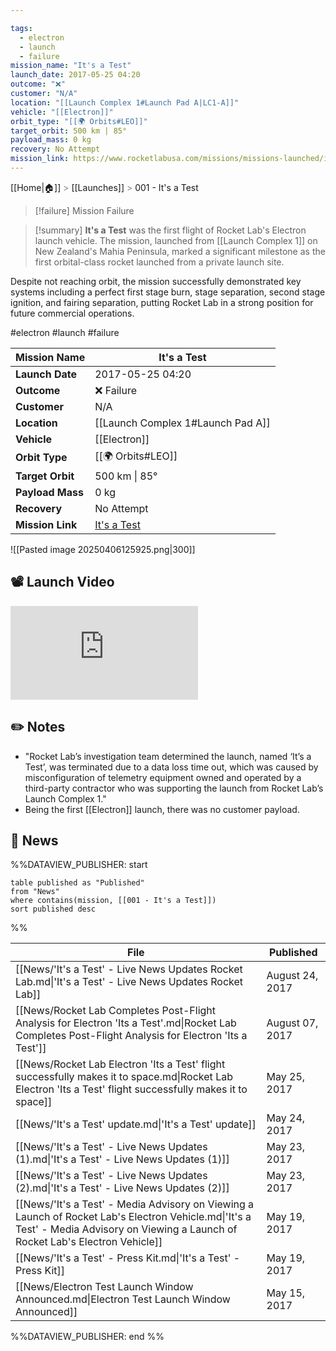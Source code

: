 ```yaml
---

tags:
  - electron
  - launch
  - failure
mission_name: "It's a Test"
launch_date: 2017-05-25 04:20
outcome: "❌"
customer: "N/A"
location: "[[Launch Complex 1#Launch Pad A|LC1-A]]"
vehicle: "[[Electron]]"
orbit_type: "[[🌍 Orbits#LEO]]"
target_orbit: 500 km | 85°
payload_mass: 0 kg
recovery: No Attempt
mission_link: https://www.rocketlabusa.com/missions/missions-launched/its-a-test/
---
```

[[Home|🏠]]  <span style="color: LightSlateGray">></span>  <span class="no-hover">[[Launches]]</span>  <span style="color: LightSlateGray">></span>  001 - It's a Test

>[!failure] Mission Failure

>[!summary]
**It's a Test** was the first flight of Rocket Lab's Electron launch vehicle. The mission, launched from [[Launch Complex 1]] on New Zealand's Mahia Peninsula, marked a significant milestone as the first orbital-class rocket launched from a private launch site.  
>
Despite not reaching orbit, the mission successfully demonstrated key systems including a perfect first stage burn, stage separation, second stage ignition, and fairing separation, putting Rocket Lab in a strong position for future commercial operations.

#electron #launch #failure

| **Mission Name** | It's a Test                                                                        |
| ---------------- | ---------------------------------------------------------------------------------- |
| **Launch Date**  | 2017-05-25 04:20                                                                   |
| **Outcome**      | ❌ Failure                                                                          |
| **Customer**     | N/A                                                                                |
| **Location**     | [[Launch Complex 1#Launch Pad A]]                                                  |
| **Vehicle**      | [[Electron]]                                                                       |
| **Orbit Type**   | [[🌍 Orbits#LEO]]                                                                  |
| **Target Orbit** | 500 km &#124; 85°                                                                  |
| **Payload Mass** | 0 kg                                                                               |
| **Recovery**     | No Attempt                                                                         |
| **Mission Link** | [It's a Test](https://www.rocketlabusa.com/missions/missions-launched/its-a-test/) |

![[Pasted image 20250406125925.png|300]]

## 📽️ Launch Video

<div class="responsive-video">
<iframe src="https://www.youtube.com/embed/5Nyf035NKy4" title="Rocket Lab&#39;s Electron - It's a Test Mission" frameborder="0" allow="accelerometer; autoplay; clipboard-write; encrypted-media; gyroscope; picture-in-picture; web-share" referrerpolicy="strict-origin-when-cross-origin" allowfullscreen></iframe>   
</div>

## ✏️ Notes

 - "Rocket Lab’s investigation team determined the launch, named ‘It’s a Test’, was terminated due to a data loss time out, which was caused by misconfiguration of telemetry equipment owned and operated by a third-party contractor who was supporting the launch from Rocket Lab’s Launch Complex 1."
 - Being the first [[Electron]] launch, there was no customer payload.

## 📰 News
%%DATAVIEW_PUBLISHER: start
```
table published as "Published"
from "News"
where contains(mission, [[001 - It's a Test]])
sort published desc
```
%%

| File                                                                                                                                                                                 | Published       |
| ------------------------------------------------------------------------------------------------------------------------------------------------------------------------------------ | --------------- |
| [[News/'It's a Test' - Live News Updates  Rocket Lab.md\|'It's a Test' - Live News Updates  Rocket Lab]]                                                                             | August 24, 2017 |
| [[News/Rocket Lab Completes Post-Flight Analysis for Electron 'Its a Test'.md\|Rocket Lab Completes Post-Flight Analysis for Electron 'Its a Test']]                                 | August 07, 2017 |
| [[News/Rocket Lab Electron 'Its a Test' flight successfully makes it to space.md\|Rocket Lab Electron 'Its a Test' flight successfully makes it to space]]                           | May 25, 2017    |
| [[News/'It's a Test' update.md\|'It's a Test' update]]                                                                                                                               | May 24, 2017    |
| [[News/'It's a Test' - Live News Updates (1).md\|'It's a Test' - Live News Updates (1)]]                                                                                             | May 23, 2017    |
| [[News/'It's a Test' - Live News Updates (2).md\|'It's a Test' - Live News Updates (2)]]                                                                                             | May 23, 2017    |
| [[News/'It's a Test' - Media Advisory on Viewing a Launch of Rocket Lab's Electron Vehicle.md\|'It's a Test' - Media Advisory on Viewing a Launch of Rocket Lab's Electron Vehicle]] | May 19, 2017    |
| [[News/'It's a Test' - Press Kit.md\|'It's a Test' - Press Kit]]                                                                                                                     | May 19, 2017    |
| [[News/Electron Test Launch Window Announced.md\|Electron Test Launch Window Announced]]                                                                                             | May 15, 2017    |

%%DATAVIEW_PUBLISHER: end %%